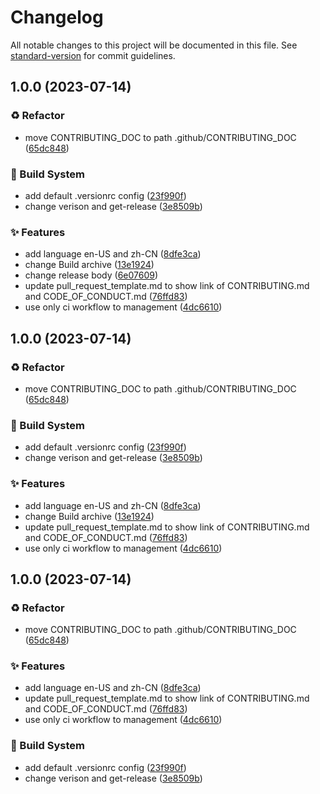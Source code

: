 # Changelog

All notable changes to this project will be documented in this file. See [standard-version](https://github.com/conventional-changelog/standard-version) for commit guidelines.

## 1.0.0 (2023-07-14)


### ♻ Refactor

* move CONTRIBUTING_DOC to path .github/CONTRIBUTING_DOC ([65dc848](https://github.com/bridgewwater/template-opensource-contributor-guide/commit/65dc84873f0cb994ba7f6af02cc37bb32208dd47))


### 👷‍ Build System

* add default .versionrc config ([23f990f](https://github.com/bridgewwater/template-opensource-contributor-guide/commit/23f990fbd15e54933c8c4c8b38f3a6c1a4dc3c32))
* change verison and get-release ([3e8509b](https://github.com/bridgewwater/template-opensource-contributor-guide/commit/3e8509bffea3cb4401689d5e5052e7df55653f9d))


### ✨ Features

* add language en-US and zh-CN ([8dfe3ca](https://github.com/bridgewwater/template-opensource-contributor-guide/commit/8dfe3cad33bdf109d0c087bf2226e39e14a26ee1))
* change Build archive ([13e1924](https://github.com/bridgewwater/template-opensource-contributor-guide/commit/13e19247c658b50555aa3ccb7d11381c10020d85))
* change release body ([6e07609](https://github.com/bridgewwater/template-opensource-contributor-guide/commit/6e0760975dcde8e5fdf1597ca19450f8ca19221c))
* update pull_request_template.md to show link of CONTRIBUTING.md and CODE_OF_CONDUCT.md ([76ffd83](https://github.com/bridgewwater/template-opensource-contributor-guide/commit/76ffd839491e0464df7ef5708c628f956c260efa))
* use only ci workflow to management ([4dc6610](https://github.com/bridgewwater/template-opensource-contributor-guide/commit/4dc6610cdc6520959cb3016c175c16637a5817af))

## 1.0.0 (2023-07-14)


### ♻ Refactor

* move CONTRIBUTING_DOC to path .github/CONTRIBUTING_DOC ([65dc848](https://github.com/bridgewwater/template-opensource-contributor-guide/commit/65dc84873f0cb994ba7f6af02cc37bb32208dd47))


### 👷‍ Build System

* add default .versionrc config ([23f990f](https://github.com/bridgewwater/template-opensource-contributor-guide/commit/23f990fbd15e54933c8c4c8b38f3a6c1a4dc3c32))
* change verison and get-release ([3e8509b](https://github.com/bridgewwater/template-opensource-contributor-guide/commit/3e8509bffea3cb4401689d5e5052e7df55653f9d))


### ✨ Features

* add language en-US and zh-CN ([8dfe3ca](https://github.com/bridgewwater/template-opensource-contributor-guide/commit/8dfe3cad33bdf109d0c087bf2226e39e14a26ee1))
* change Build archive ([13e1924](https://github.com/bridgewwater/template-opensource-contributor-guide/commit/13e19247c658b50555aa3ccb7d11381c10020d85))
* update pull_request_template.md to show link of CONTRIBUTING.md and CODE_OF_CONDUCT.md ([76ffd83](https://github.com/bridgewwater/template-opensource-contributor-guide/commit/76ffd839491e0464df7ef5708c628f956c260efa))
* use only ci workflow to management ([4dc6610](https://github.com/bridgewwater/template-opensource-contributor-guide/commit/4dc6610cdc6520959cb3016c175c16637a5817af))

## 1.0.0 (2023-07-14)


### ♻ Refactor

* move CONTRIBUTING_DOC to path .github/CONTRIBUTING_DOC ([65dc848](https://github.com/bridgewwater/template-opensource-contributor-guide/commit/65dc84873f0cb994ba7f6af02cc37bb32208dd47))


### ✨ Features

* add language en-US and zh-CN ([8dfe3ca](https://github.com/bridgewwater/template-opensource-contributor-guide/commit/8dfe3cad33bdf109d0c087bf2226e39e14a26ee1))
* update pull_request_template.md to show link of CONTRIBUTING.md and CODE_OF_CONDUCT.md ([76ffd83](https://github.com/bridgewwater/template-opensource-contributor-guide/commit/76ffd839491e0464df7ef5708c628f956c260efa))
* use only ci workflow to management ([4dc6610](https://github.com/bridgewwater/template-opensource-contributor-guide/commit/4dc6610cdc6520959cb3016c175c16637a5817af))


### 👷‍ Build System

* add default .versionrc config ([23f990f](https://github.com/bridgewwater/template-opensource-contributor-guide/commit/23f990fbd15e54933c8c4c8b38f3a6c1a4dc3c32))
* change verison and get-release ([3e8509b](https://github.com/bridgewwater/template-opensource-contributor-guide/commit/3e8509bffea3cb4401689d5e5052e7df55653f9d))
